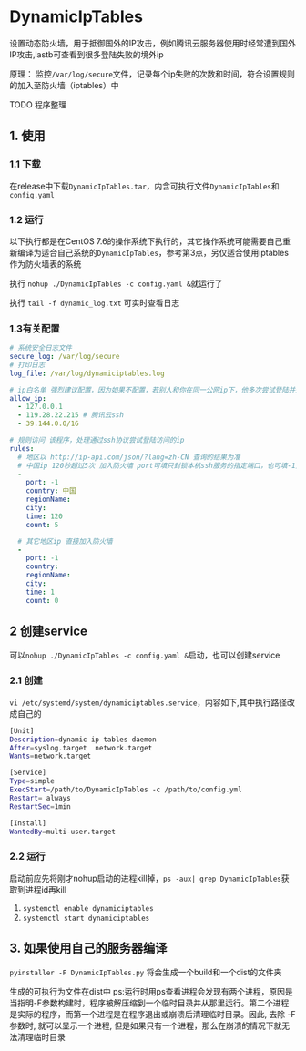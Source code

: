 # DynamicIpTables
设置动态防火墙，用于抵御国外的IP攻击，例如腾讯云服务器使用时经常遭到国外IP攻击,lastb可查看到很多登陆失败的境外ip

原理： 监控`/var/log/secure`文件，记录每个ip失败的次数和时间，符合设置规则的加入至防火墙（iptables）中

TODO 程序整理

## 1. 使用
### 1.1 下载
在release中下载`DynamicIpTables.tar`，内含可执行文件`DynamicIpTables`和`config.yaml`
### 1.2 运行
以下执行都是在CentOS 7.6的操作系统下执行的，其它操作系统可能需要自己重新编译为适合自己系统的`DynamicIpTables`，参考第3点，另仅适合使用iptables作为防火墙表的系统

执行 `nohup ./DynamicIpTables -c config.yaml &`就运行了

执行 `tail -f dynamic_log.txt` 可实时查看日志
### 1.3有关配置
```yaml
# 系统安全日志文件
secure_log: /var/log/secure
# 打印日志
log_file: /var/log/dynamiciptables.log

# ip白名单 强烈建议配置，因为如果不配置，若别人和你在同一公网ip下，他多次尝试登陆并失败，会使得ip被封，使得你自己也无法访问
allow_ip:
  - 127.0.0.1
  - 119.28.22.215 # 腾讯云ssh
  - 39.144.0.0/16

# 规则访问 该程序，处理通过ssh协议尝试登陆访问的ip
rules:
  # 地区以 http://ip-api.com/json/?lang=zh-CN 查询的结果为准
  # 中国ip 120秒超过5次 加入防火墙 port可填只封锁本机ssh服务的指定端口，也可填-1则为封锁此ip访问所有端口
  -
    port: -1
    country: 中国
    regionName:
    city:
    time: 120
    count: 5

  # 其它地区ip 直接加入防火墙
  -
    port: -1
    country:
    regionName:
    city:
    time: 1
    count: 0
```
## 2 创建service
可以`nohup ./DynamicIpTables -c config.yaml &`启动，也可以创建service
### 2.1 创建
`vi /etc/systemd/system/dynamiciptables.service`，内容如下,其中执行路径改成自己的
```bash
[Unit]
Description=dynamic ip tables daemon
After=syslog.target  network.target
Wants=network.target

[Service]
Type=simple
ExecStart=/path/to/DynamicIpTables -c /path/to/config.yml
Restart= always
RestartSec=1min

[Install]
WantedBy=multi-user.target
```
### 2.2 运行
启动前应先将刚才nohup启动的进程kill掉，`ps -aux| grep DynamicIpTables`获取到进程id再kill
1. `systemctl enable dynamiciptables`
2. `systemctl start dynamiciptables`

## 3. 如果使用自己的服务器编译
`pyinstaller -F DynamicIpTables.py`
将会生成一个build和一个dist的文件夹

生成的可执行为文件在dist中
ps:运行时用ps查看进程会发现有两个进程，原因是当指明-F参数构建时，程序被解压缩到一个临时目录并从那里运行。第二个进程是实际的程序，而第一个进程是在程序退出或崩溃后清理临时目录。因此, 去除 -F参数时, 就可以显示一个进程, 但是如果只有一个进程，那么在崩溃的情况下就无法清理临时目录
